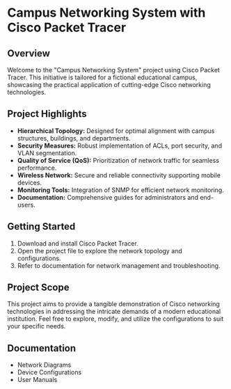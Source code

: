 # Campus Networking System with Cisco Packet Tracer

## Overview

Welcome to the "Campus Networking System" project using Cisco Packet Tracer. This initiative is tailored for a fictional educational campus, showcasing the practical application of cutting-edge Cisco networking technologies.

## Project Highlights

- **Hierarchical Topology:** Designed for optimal alignment with campus structures, buildings, and departments.
- **Security Measures:** Robust implementation of ACLs, port security, and VLAN segmentation.
- **Quality of Service (QoS):** Prioritization of network traffic for seamless performance.
- **Wireless Network:** Secure and reliable connectivity supporting mobile devices.
- **Monitoring Tools:** Integration of SNMP for efficient network monitoring.
- **Documentation:** Comprehensive guides for administrators and end-users.

## Getting Started

1. Download and install Cisco Packet Tracer.
2. Open the project file to explore the network topology and configurations.
3. Refer to documentation for network management and troubleshooting.

## Project Scope

This project aims to provide a tangible demonstration of Cisco networking technologies in addressing the intricate demands of a modern educational institution. Feel free to explore, modify, and utilize the configurations to suit your specific needs.

## Documentation

- Network Diagrams
- Device Configurations
- User Manuals

